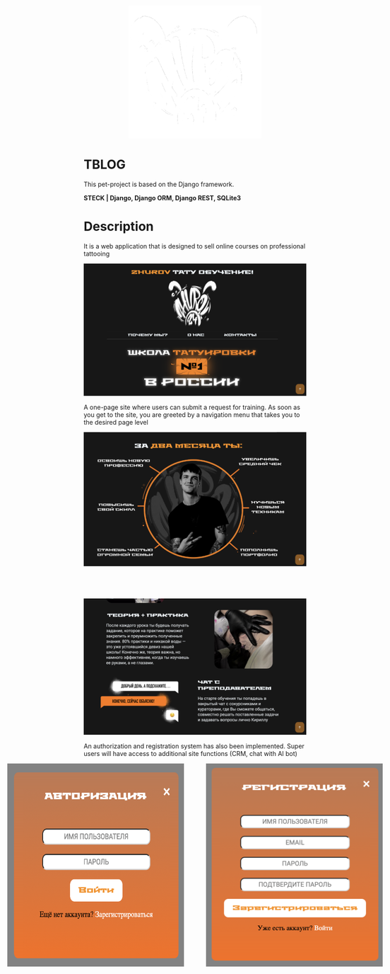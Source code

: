 
<p align="center">
  <img width="300" height="300" src="https://github.com/pinkpipe/DjangoProjectTBLOG/blob/main/READMEPHOTO/kent1.png">
</p>

# TBLOG
This pet-project is based on the Django framework.

**STECK | Django, Django ORM, Django REST, SQLite3**

# Description 
It is a web application that is designed to sell online courses on professional tattooing

<p align="center">
  <img width="800" src="https://github.com/pinkpipe/DjangoProjectTBLOG/blob/main/READMEPHOTO/screen1.png">
</p>  

A one-page site where users can submit a request for training. As soon as you get to the site, you are greeted by a navigation menu that takes you to the desired page level

<p align="center">
  <img width="800" src="https://github.com/pinkpipe/DjangoProjectTBLOG/blob/main/READMEPHOTO/screen2.png">
</p>

#
<br>
<p align="center">
  <img width="800" src="https://github.com/pinkpipe/DjangoProjectTBLOG/blob/main/READMEPHOTO/screen3.png">
</p> 

An authorization and registration system has also been implemented. Super users will have access to additional site functions (CRM, chat with AI bot)

<nav style="display: flex; gap: 50px; justify-content: center;">
    <img width="400" src="https://github.com/pinkpipe/DjangoProjectTBLOG/blob/main/READMEPHOTO/screen4.png?raw=true">
    <img width="400" src="https://github.com/pinkpipe/DjangoProjectTBLOG/blob/main/READMEPHOTO/screen5.png?raw=true">
</nav>
